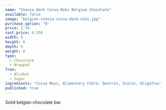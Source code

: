 ```yaml
---
name: "Stevia Dark Cocoa-Nibs Belgium Chocolate"
available: false
image: "belgian-stevia-cocoa-dark-nibs.jpg"
purchase_option: "0"
price: 1.39
cost_price: 0.556
width: 0
height: 0
depth: 0
weight: 0
type: 
  - Chocolate
  - Wrapped
free: 
  - Alcohol
  - Sugar
ingredients: "Cocoa Mass, Alimentary Fibre: Dextrin, Inulin, Oligofructose. Sweeteners: Erythritol, Steviol Glycosides. Cocoa Butter, Roasted Cocoa Bean Kernels, Soya Lecithin, Natural Flavourings. Cocoa Solids: 55%. Factory Processes: Milk, Soya & Nuts. Contains naturally occurring sugars."
published: true
---
```

Solid belgian chocolate bar.